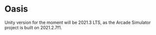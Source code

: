 # Oasis

Unity version for the moment will be 2021.3 LTS, as the Arcade Simulator project is built on 2021.2.7f1.
